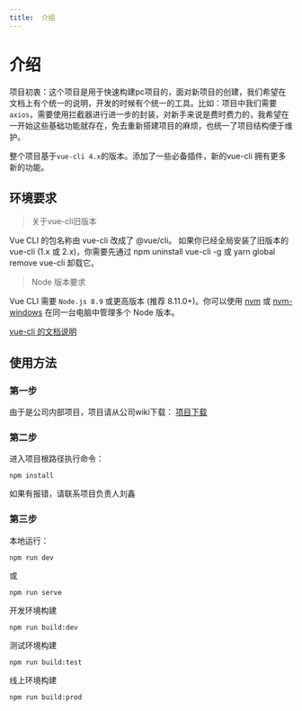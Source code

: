 ```yaml
---
title:  介绍
---
```


# 介绍

项目初衷：这个项目是用于快速构建pc项目的，面对新项目的创建，我们希望在文档上有个统一的说明，开发的时候有个统一的工具。比如：项目中我们需要`axios`，需要使用拦截器进行进一步的封装，对新手来说是费时费力的，我希望在一开始这些基础功能就存在，免去重新搭建项目的麻烦，也统一了项目结构便于维护。

整个项目基于`vue-cli 4.x`的版本。添加了一些必备插件，新的vue-cli 拥有更多新的功能。

## 环境要求

>关于vue-cli旧版本

Vue CLI 的包名称由 vue-cli 改成了 @vue/cli。 如果你已经全局安装了旧版本的 vue-cli (1.x 或 2.x)，你需要先通过 npm uninstall vue-cli -g 或 yarn global remove vue-cli 卸载它。

> Node 版本要求

Vue CLI 需要 `Node.js 8.9` 或更高版本 (推荐 8.11.0+)。你可以使用 [nvm](https://github.com/nvm-sh/nvm) 或 [nvm-windows](https://github.com/coreybutler/nvm-windows) 在同一台电脑中管理多个 Node 版本。

[vue-cli 的文档说明](https://cli.vuejs.org/zh/guide/prototyping.html)

## 使用方法

### 第一步
由于是公司内部项目，项目请从公司wiki下载：
[项目下载](https://wiki.miaomore.cn/pages/viewpage.action?pageId=42054476)

### 第二步

进入项目根路径执行命令：

```
npm install
```

如果有报错，请联系项目负责人刘鑫

### 第三步

本地运行：

```
npm run dev
```

或

```
npm run serve
```

开发环境构建

```
npm run build:dev
```

测试环境构建

```
npm run build:test
```
线上环境构建

```
npm run build:prod
```